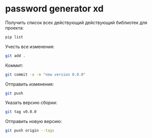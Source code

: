 # password generator xd

Получить список всех действующий действующий библиотек для проекта:
```bash
pip list
```

Учесть все изменения: 
```bash
git add .
```

Коммит:
```bash
git commit -a -m "new version 0.0.0"
```

Отправить изменения: 
```bash
git push
```

Указать версию сборки:
```bash
git tag v0.0.0
```

Отправить новую версию:
```bash
git push origin --tags
```